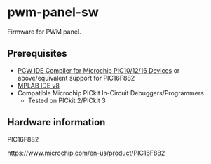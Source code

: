 # pwm-panel-sw

Firmware for PWM panel.

## Prerequisites

- [PCW IDE Compiler for Microchip PIC10/12/16 Devices](https://www.ccsinfo.com/product_info.php?products_id=PCW_full) or above/equivalent support for PIC16F882
- [MPLAB IDE v8](https://www.microchip.com/en-us/tools-resources/archives/mplab-ecosystem#MPLAB%20IDE%20Archives)
- Compatible Microchip PICkit In-Circuit Debuggers/Programmers
  - Tested on PICkit 2/PICkit 3

## Hardware information

PIC16F882

https://www.microchip.com/en-us/product/PIC16F882

